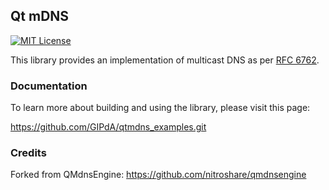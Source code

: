 ## Qt mDNS

[![MIT License](http://img.shields.io/badge/license-MIT-blue.svg?style=flat)](http://opensource.org/licenses/MIT)


This library provides an implementation of multicast DNS as per [RFC 6762](https://tools.ietf.org/html/rfc6762).

### Documentation

To learn more about building and using the library, please visit this page:

https://github.com/GIPdA/qtmdns_examples.git


### Credits

Forked from QMdnsEngine: https://github.com/nitroshare/qmdnsengine
